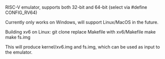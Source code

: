 RISC-V emulator, supports both 32-bit and 64-bit (select via #define CONFIG_RV64)

Currently only works on Windows, will support Linux/MacOS in the future.

Building xv6 on Linux:
  git clone 
  replace Makefile with xv6/Makefile
  make
  make fs.img

  This will produce kernel/xv6.img and fs.img, which can be used as input to the emulator.
  
